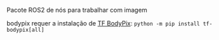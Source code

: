 Pacote ROS2 de nós para trabalhar com imagem

bodypix requer a instalação de [TF BodyPix](https://github.com/de-code/python-tf-bodypix): ```python -m pip install tf-bodypix[all]```
